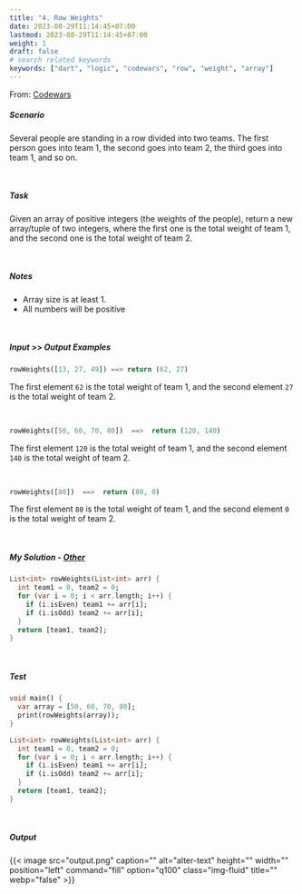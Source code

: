 ```yaml
---
title: "4. Row Weights"
date: 2023-08-29T11:14:45+07:00
lastmod: 2023-08-29T11:14:45+07:00
weight: 1
draft: false
# search related keywords
keywords: ["dart", "logic", "codewars", "row", "weight", "array"]
---
```


From: [Codewars](https://www.codewars.com/kata/5abd66a5ccfd1130b30000a9/dart)

##### Scenario

Several people are standing in a row divided into two teams.
The first person goes into team 1, the second goes into team 2, the third goes into team 1, and so on.

<br>

##### Task

Given an array of positive integers (the weights of the people), return a new array/tuple of two integers, where the first one is the total weight of team 1, and the second one is the total weight of team 2.

<br>

##### Notes

- Array size is at least 1.
- All numbers will be positive

<br>

##### Input >> Output Examples

```dart
rowWeights([13, 27, 49]) ==> return (62, 27)
```

The first element `62` is the total weight of team 1, and the second element `27` is the total weight of team 2.

<br>

```dart
rowWeights([50, 60, 70, 80])  ==>  return (120, 140)
```

The first element `120` is the total weight of team 1, and the second element `140` is the total weight of team 2.

<br>

```dart
rowWeights([80])  ==>  return (80, 0)
```

The first element `80` is the total weight of team 1, and the second element `0` is the total weight of team 2.

<br>

##### My Solution - [Other](https://www.codewars.com/kata/5abd66a5ccfd1130b30000a9/solutions/dart)

```dart
List<int> rowWeights(List<int> arr) {
  int team1 = 0, team2 = 0;
  for (var i = 0; i < arr.length; i++) {
    if (i.isEven) team1 += arr[i];
    if (i.isOdd) team2 += arr[i];
  }
  return [team1, team2];
}
```

<br>

##### Test

```dart
void main() {
  var array = [50, 60, 70, 80];
  print(rowWeights(array));
}

List<int> rowWeights(List<int> arr) {
  int team1 = 0, team2 = 0;
  for (var i = 0; i < arr.length; i++) {
    if (i.isEven) team1 += arr[i];
    if (i.isOdd) team2 += arr[i];
  }
  return [team1, team2];
}
```

<br>

##### Output

{{< image src="output.png" caption="" alt="alter-text" height="" width="" position="left" command="fill" option="q100" class="img-fluid" title=""  webp="false" >}}

<br>
